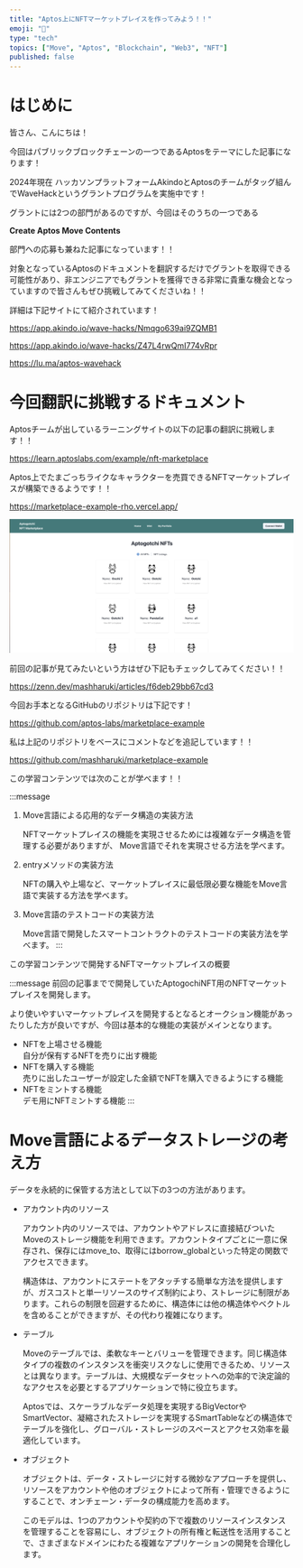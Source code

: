 ```yaml
---
title: "Aptos上にNFTマーケットプレイスを作ってみよう！！"
emoji: "📖"
type: "tech" 
topics: ["Move", "Aptos", "Blockchain", "Web3", "NFT"]
published: false
---
```


# はじめに

皆さん、こんにちは！

今回はパブリックブロックチェーンの一つであるAptosをテーマにした記事になります！

2024年現在 ハッカソンプラットフォームAkindoとAptosのチームがタッグ組んでWaveHackというグラントプログラムを実施中です！

グラントには2つの部門があるのですが、今回はそのうちの一つである

**Create Aptos Move Contents** 

部門への応募も兼ねた記事になっています！！

対象となっているAptosのドキュメントを翻訳するだけでグラントを取得できる可能性があり、非エンジニアでもグラントを獲得できる非常に貴重な機会となっていますので皆さんもぜひ挑戦してみてくださいね！！

詳細は下記サイトにて紹介されています！

https://app.akindo.io/wave-hacks/Nmqgo639ai9ZQMB1


https://app.akindo.io/wave-hacks/Z47L4rwQmI774vRpr


https://lu.ma/aptos-wavehack

# 今回翻訳に挑戦するドキュメント

Aptosチームが出しているラーニングサイトの以下の記事の翻訳に挑戦します！！

https://learn.aptoslabs.com/example/nft-marketplace

Aptos上でたまごっちライクなキャラクターを売買できるNFTマーケットプレイスが構築できるようです！！

https://marketplace-example-rho.vercel.app/

![](/images/a9c7f813c75e8b/1.png)

前回の記事が見てみたいという方はぜひ下記もチェックしてみてください！！

https://zenn.dev/mashharuki/articles/f6deb29bb67cd3

今回お手本となるGitHubのリポジトリは下記です！

https://github.com/aptos-labs/marketplace-example

私は上記のリポジトリをベースにコメントなどを追記しています！！

https://github.com/mashharuki/marketplace-example

この学習コンテンツでは次のことが学べます！！

:::message
1. Move言語による応用的なデータ構造の実装方法

    NFTマーケットプレイスの機能を実現させるためには複雑なデータ構造を管理する必要がありますが、 Move言語でそれを実現させる方法を学べます。

2. entryメソッドの実装方法

    NFTの購入や上場など、マーケットプレイスに最低限必要な機能をMove言語で実装する方法を学べます。

3. Move言語のテストコードの実装方法

    Move言語で開発したスマートコントラクトのテストコードの実装方法を学べます。
:::


この学習コンテンツで開発するNFTマーケットプレイスの概要

:::message
前回の記事までで開発していたAptogochiNFT用のNFTマーケットプレイスを開発します。

より使いやすいマーケットプレイスを開発するとなるとオークション機能があったりした方が良いですが、今回は基本的な機能の実装がメインとなります。

- NFTを上場させる機能  
  自分が保有するNFTを売りに出す機能
- NFTを購入する機能  
  売りに出したユーザーが設定した金額でNFTを購入できるようにする機能
- NFTをミントする機能  
  デモ用にNFTミントする機能
:::

# Move言語によるデータストレージの考え方

データを永続的に保管する方法として以下の3つの方法があります。

- アカウント内のリソース  

  アカウント内のリソースでは、アカウントやアドレスに直接結びついたMoveのストレージ機能を利用できます。アカウントタイプごとに一意に保存され、保存にはmove_to、取得にはborrow_globalといった特定の関数でアクセスできます。  
  
  構造体は、アカウントにステートをアタッチする簡単な方法を提供しますが、ガスコストと単一リソースのサイズ制約により、ストレージに制限があります。これらの制限を回避するために、構造体には他の構造体やベクトルを含めることができますが、その代わり複雑になります。

- テーブル  

  Moveのテーブルでは、柔軟なキーとバリューを管理できます。同じ構造体タイプの複数のインスタンスを衝突リスクなしに使用できるため、リソースとは異なります。テーブルは、大規模なデータセットへの効率的で決定論的なアクセスを必要とするアプリケーションで特に役立ちます。  
  
  Aptosでは、スケーラブルなデータ処理を実現するBigVectorやSmartVector、凝縮されたストレージを実現するSmartTableなどの構造体でテーブルを強化し、グローバル・ストレージのスペースとアクセス効率を最適化しています。

- オブジェクト  

  オブジェクトは、データ・ストレージに対する微妙なアプローチを提供し、リソースをアカウントや他のオブジェクトによって所有・管理できるようにすることで、オンチェーン・データの構成能力を高めます。
  
  このモデルは、1つのアカウントや契約の下で複数のリソースインスタンスを管理することを容易にし、オブジェクトの所有権と転送性を活用することで、さまざまなドメインにわたる複雑なアプリケーションの開発を合理化します。

